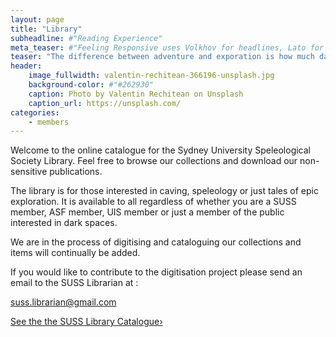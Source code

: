 ```yaml
---
layout: page
title: "Library"
subheadline: #"Reading Experience"
meta_teaser: #"Feeling Responsive uses Volkhov for headlines, Lato for everything else and if you are in need to show some code, it will be in Lucida Console."
teaser: "The difference between adventure and exporation is how much data you bring back. We are explorers."
header:
    image_fullwidth: valentin-rechitean-366196-unsplash.jpg
    background-color: #"#262930"
    caption: Photo by Valentin Rechitean on Unsplash
    caption_url: https://unsplash.com/
categories:
    - members
---
```


Welcome to the online catalogue for the Sydney University Speleological Society Library. Feel free to browse our collections and download our non-sensitive publications.

The library is for those interested in caving, speleology or just tales of epic exploration. It is available to all regardless of whether you are a SUSS member, ASF member, UIS member or just a member of the public interested in dark spaces.

We are in the process of digitising and cataloguing our collections and items will continually be added.

If you would like to contribute to the digitisation project please send an email to the SUSS Librarian at :

suss.librarian@gmail.com

<a class="radius button small" href="[https://sites.google.com/site/susslibrarypublic/](https://docs.google.com/spreadsheets/d/e/2PACX-1vSQNqh0bHlYfTm4wnObCMOjMhNFqP2zEkwF3Wth9jrP6eSYd979NEwVMGEbeBrTs19OZFuCN03491FU/pubhtml?gid=1178051450&single=true)">See the the SUSS Library Catalogue›</a>
